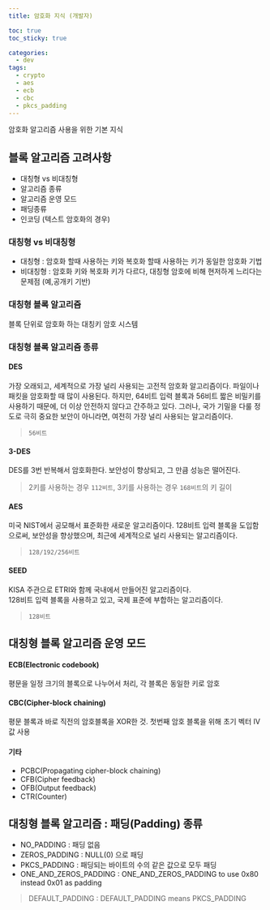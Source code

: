 ```yaml
---
title: 암호화 지식 (개발자)

toc: true
toc_sticky: true

categories:
  - dev
tags:
  - crypto
  - aes
  - ecb
  - cbc
  - pkcs_padding
---
```



암호화 알고리즘 사용을 위한 기본 지식 

## 블록 알고리즘 고려사항 
- 대칭형 vs 비대칭형
- 알고리즘 종류
- 알고리즘 운영 모드
- 패딩종류
- 인코딩 (텍스트 암호화의 경우)


### 대칭형 vs 비대칭형 
- 대칭형 : 암호화 할때 사용하는 키와 복호화 할때 사용하는 키가 동일한 암호화 기법
- 비대칭형 : 암호화 키와 복호화 키가 다르다, 대칭형 암호에 비해 현저하게 느리다는 문제점 (예,공개키 기반)

### 대칭형 블록 알고리즘 
블록 단위로 암호화 하는 대칭키 암호 시스템

### 대칭형 블록 알고리즘 종류 

#### DES 
가장 오래되고, 세계적으로 가장 널리 사용되는 고전적 암호화 알고리즘이다. 파일이나 패킷을 암호화할 때 많이 사용된다. 하지만, 64비트 입력 블록과 56비트 짧은 비밀키를 사용하기 때문에, 더 이상 안전하지 않다고 간주하고 있다. 그러나, 국가 기밀을 다룰 정도로 극히 중요한 보안이 아니라면, 여전히 가장 널리 사용되는 알고리즘이다.

> `56비트` 
 
#### 3-DES
DES를 3번 반복해서 암호화한다. 보안성이 향상되고, 그 만큼 성능은 떨어진다.

> 2키를 사용하는 경우 `112비트`, 3키를 사용하는 경우 `168비트`의 키 길이
 
#### AES
미국 NIST에서 공모해서 표준화한 새로운 알고리즘이다. 128비트 입력 블록을 도입함으로써, 보안성을 향상했으며, 최근에 세계적으로 널리 사용되는 알고리즘이다.

> `128/192/256비트` 

#### SEED  
KISA 주관으로 ETRI와 함께 국내에서 만들어진 알고리즘이다.   
128비트 입력 블록을 사용하고 있고, 국제 표준에 부합하는 알고리즘이다.

> `128비트` 

## 대칭형 블록 알고리즘 운영 모드 

#### ECB(Electronic codebook)
평문을 일정 크기의 블록으로 나누어서 처리, 각 블록은 동일한 키로 암호

#### CBC(Cipher-block chaining)
평문 블록과 바로 직전의 암호블록을 XOR한 것. 첫번째 암호 블록을 위해 초기 벡터 IV 값 사용

#### 기타
- PCBC(Propagating cipher-block chaining)
- CFB(Cipher feedback)
- OFB(Output feedback)
- CTR(Counter)


## 대칭형 블록 알고리즘 : 패딩(Padding) 종류
- NO_PADDING : 패딩 없음
- ZEROS_PADDING : NULL(0) 으로 패딩 
- PKCS_PADDING : 패딩되는 바이트의 수의 같은 값으로 모두 패딩
- ONE_AND_ZEROS_PADDING :  ONE_AND_ZEROS_PADDING to use 0x80 instead 0x01 as padding

> DEFAULT_PADDING : DEFAULT_PADDING means PKCS_PADDING 

